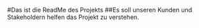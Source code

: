 #Das ist die ReadMe des Projekts
##Es soll unseren Kunden und Stakeholdern helfen das Projekt zu verstehen.
